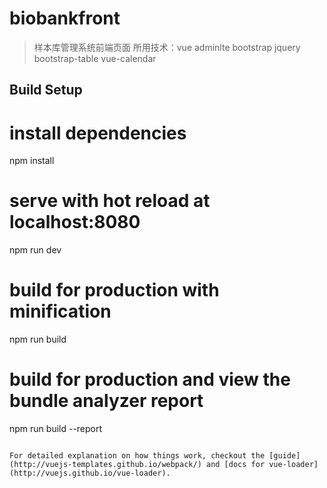 # biobankfront

> 样本库管理系统前端页面
> 所用技术：vue adminlte bootstrap jquery bootstrap-table vue-calendar 

## Build Setup


# install dependencies
npm install 

# serve with hot reload at localhost:8080
npm run dev    

# build for production with minification
npm run build

# build for production and view the bundle analyzer report
npm run build --report
```

For detailed explanation on how things work, checkout the [guide](http://vuejs-templates.github.io/webpack/) and [docs for vue-loader](http://vuejs.github.io/vue-loader).
